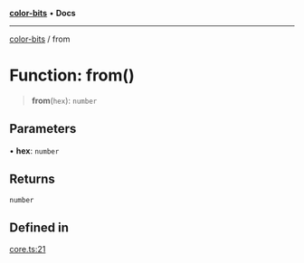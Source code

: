 [**color-bits**](../README.md) • **Docs**

***

[color-bits](../README.md) / from

# Function: from()

> **from**(`hex`): `number`

## Parameters

• **hex**: `number`

## Returns

`number`

## Defined in

[core.ts:21](https://github.com/romgrk/color-bits/blob/b365b323832db5ef849692fab31824cf62056780/src/core.ts#L21)
